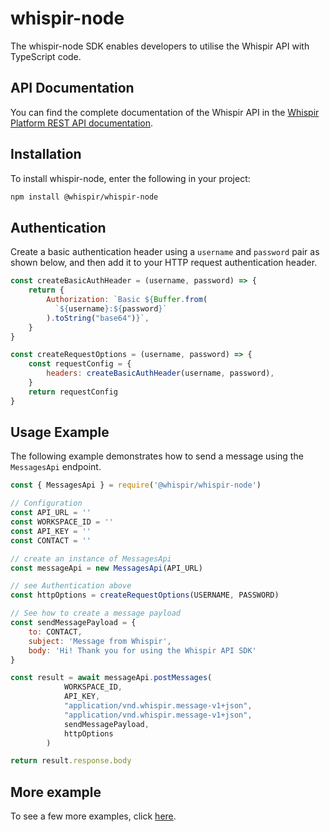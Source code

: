 # whispir-node

The whispir-node SDK enables developers to utilise the Whispir API with TypeScript code.

## API Documentation
You can find the complete documentation of the Whispir API in the [Whispir Platform REST API documentation](https://whispirrestapi.stoplight.io/docs/api).

## Installation
To install whispir-node, enter the following in your project:
```sh
npm install @whispir/whispir-node
```

## Authentication
Create a basic authentication header using a `username` and `password` pair as shown below, and then add it to your HTTP request authentication header.
```javascript
const createBasicAuthHeader = (username, password) => {
    return {
        Authorization: `Basic ${Buffer.from(
          `${username}:${password}`
        ).toString("base64")}`,
    }
}

const createRequestOptions = (username, password) => {
    const requestConfig = {
        headers: createBasicAuthHeader(username, password),
    }
    return requestConfig
}
```
## Usage Example
The following example demonstrates how to send a message using the `MessagesApi` endpoint.

```javascript
const { MessagesApi } = require('@whispir/whispir-node')

// Configuration
const API_URL = ''
const WORKSPACE_ID = ''
const API_KEY = ''
const CONTACT = ''

// create an instance of MessagesApi
const messageApi = new MessagesApi(API_URL)

// see Authentication above
const httpOptions = createRequestOptions(USERNAME, PASSWORD) 

// See how to create a message payload
const sendMessagePayload = {
    to: CONTACT,
    subject: 'Message from Whispir',
    body: 'Hi! Thank you for using the Whispir API SDK'
}

const result = await messageApi.postMessages(
            WORKSPACE_ID,
            API_KEY,
            "application/vnd.whispir.message-v1+json",
            "application/vnd.whispir.message-v1+json",
            sendMessagePayload,
            httpOptions
        )

return result.response.body
```
## More example

To see a few more examples, click [here](/examples).
